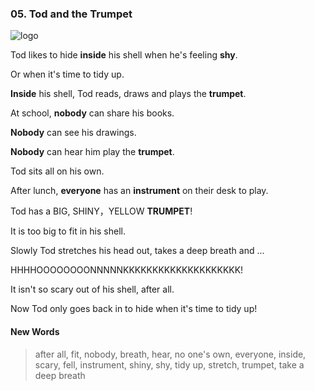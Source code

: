 ### 05. Tod and the Trumpet

![logo](./05.Tod-and-the-Trumpet.jpg)

Tod likes to hide **inside** his shell when he's feeling **shy**.

Or when it's time to tidy up.

**Inside** his shell, Tod reads, draws and plays the **trumpet**.

At school, **nobody** can share his books.

**Nobody** can see his drawings.

**Nobody** can hear him play the **trumpet**.

Tod sits all on his own.

After lunch, **everyone** has an **instrument** on their desk to play.

Tod has a BIG, SHINY，YELLOW **TRUMPET**!

It is too big to fit in his shell.

Slowly Tod stretches his head out, takes a deep breath and ...

HHHHOOOOOOOONNNNNKKKKKKKKKKKKKKKKKKKK!

It isn't so scary out of his shell, after all.

Now Tod only goes back in to hide when it's time to tidy up!

#### New Words

> after all, fit, nobody, breath, hear, no one's own, everyone, inside, scary, fell, instrument, shiny, shy, tidy up, stretch, trumpet, take a deep breath
